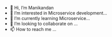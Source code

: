 - 👋 Hi, I’m Manikandan
- 👀 I’m interested in Microservice development...
- 🌱 I’m currently learning Microservice...
- 💞️ I’m looking to collaborate on ...
- 📫 How to reach me ...

<!---
manigce1102/manigce1102 is a ✨ special ✨ repository because its `README.md` (this file) appears on your GitHub profile.
You can click the Preview link to take a look at your changes.
--->
